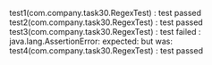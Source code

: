 test1(com.company.task30.RegexTest) : test passed  test2(com.company.task30.RegexTest) : test passed  test3(com.company.task30.RegexTest) : test failed : java.lang.AssertionError: expected:<true> but was:<false>  test4(com.company.task30.RegexTest) : test passed  
